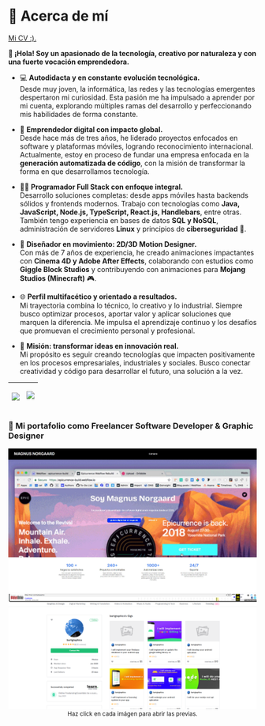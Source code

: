 # 🙌 Acerca de mí
<a href="https://mgng13.github.io/MiPortafolio/vitae.html">Mi CV :).</a>

**👋 ¡Hola! Soy un apasionado de la tecnología, creativo por naturaleza y con una fuerte vocación emprendedora.**

- 💻 **Autodidacta y en constante evolución tecnológica.**  
Desde muy joven, la informática, las redes y las tecnologías emergentes despertaron mi curiosidad. Esta pasión me ha impulsado a aprender por mi cuenta, explorando múltiples ramas del desarrollo y perfeccionando mis habilidades de forma constante.

- 🚀 **Emprendedor digital con impacto global.**  
Desde hace más de tres años, he liderado proyectos enfocados en software y plataformas móviles, logrando reconocimiento internacional. Actualmente, estoy en proceso de fundar una empresa enfocada en la **generación automatizada de código**, con la misión de transformar la forma en que desarrollamos tecnología.

- 👨‍💻 **Programador Full Stack con enfoque integral.**  
Desarrollo soluciones completas: desde apps móviles hasta backends sólidos y frontends modernos. Trabajo con tecnologías como **Java, JavaScript, Node.js, TypeScript, React.js, Handlebars**, entre otras. También tengo experiencia en bases de datos **SQL y NoSQL**, administración de servidores **Linux** y principios de **ciberseguridad** 🔐.

- 🎨 **Diseñador en movimiento: 2D/3D Motion Designer.**  
Con más de 7 años de experiencia, he creado animaciones impactantes con **Cinema 4D y Adobe After Effects**, colaborando con estudios como **Giggle Block Studios** y contribuyendo con animaciones para **Mojang Studios (Minecraft)** 🎮.

- 🌐 **Perfil multifacético y orientado a resultados.**  
Mi trayectoria combina lo técnico, lo creativo y lo industrial. Siempre busco optimizar procesos, aportar valor y aplicar soluciones que marquen la diferencia. Me impulsa el aprendizaje continuo y los desafíos que promuevan el crecimiento personal y profesional.

- 🎯 **Misión: transformar ideas en innovación real.**  
Mi propósito es seguir creando tecnologías que impacten positivamente en los procesos empresariales, industriales y sociales. Busco conectar creatividad y código para desarrollar el futuro, una solución a la vez.

| <img align="center" src="https://github-readme-stats.vercel.app/api/top-langs?username=MGNG13&theme=light&show_icons=true" /> | <p align="center"><img src="https://skillicons.dev/icons?i=ae,ps,pr,figma,blender,linux,apple,arch,debian,mint,windows,unity,unreal,sublime,vscode,visualstudio,androidstudio,idea,atom,flask,django,express,fastapi,react,electron,wordpress,rust,cpp,cs,css,html,js,ts,npm,nodejs,php,java,gradle,kotlin,python,tensorflow,bash,flutter,dart,sqlite,mongodb,mysql,nginx,docker,firebase,gcp&perline=15&theme=light" /></p> |
| ----- | ----- |

### 🌟 Mi portafolio como Freelancer Software Developer & Graphic Designer
<a href="https://mgng13.github.io/MiPortafolio/" target="_blank" rel="noopener noreferrer"><img src="https://raw.githubusercontent.com/MGNG13/MGNG13/main/portafolio.jpg" alt="miportafolio"/></a>
<a href="https://web.archive.org/web/20211226031715/https://fiverr.com/bartgraphics" target="_blank" rel="noopener noreferrer"><img src="https://raw.githubusercontent.com/MGNG13/MGNG13/main/fiverr.png" alt="miportafolio"/></a>
<small style="width: 100%; display: block; text-align: center;">Haz click en cada imágen para abrir las previas.</small>
